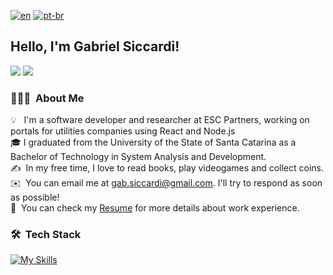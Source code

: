 <!--[![Anurag's GitHub stats](https://github-readme-stats.vercel.app/api?username=gabsiccardi)](https://github.com/gabsiccardi/github-readme-stats)
[![Top Langs](https://github-readme-stats.vercel.app/api/top-langs/?username=gabsiccardi&hide=html,TeX,CSS)](https://github.com/gabsiccardi/github-readme-stats) -->
[![en](https://img.shields.io/badge/lang-en-red.svg)](https://github.com/gabsiccardi/gabsiccardi/blob/main/README.md)
[![pt-br](https://img.shields.io/badge/lang-pt--br-green.svg)](https://github.com/jonatasemidio/multilanguage-readme-pattern/blob/master/README.pt-br.md)
## Hello, I'm Gabriel Siccardi!
 
<div> 
  <a href = "mailto:gab.siccardi@gmail.com"><img src="https://img.shields.io/badge/-Gmail-%23333?style=for-the-badge&logo=gmail&logoColor=white" target="_blank"></a>
  <a href="www.linkedin.com/in/gabriel-siccardi" target="_blank"><img src="https://img.shields.io/badge/-LinkedIn-%230077B5?style=for-the-badge&logo=linkedin&logoColor=white" target="_blank"></a> 
  
</div>

### 👨🏻‍💻 &nbsp;About Me

💡 &nbsp; I'm a software developer and researcher at ESC Partners, working on portals for utilities companies using React and Node.js \
🎓&nbsp;I graduated from the University of the State of Santa Catarina as a Bachelor of Technology in System Analysis and Development.\
✍️ &nbsp;In my free time, I love to read books, play videogames and collect coins.\
✉️ &nbsp;You can email me at gab.siccardi@gmail.com. I'll try to respond as soon as possible!\
📄 &nbsp;You can check my [Resume](https://drive.google.com/file/d/1T_RPyXDAIohhxsr6D057m8HIsoV7YiaX/view?usp=drive_link) for more details about work experience.

### 🛠 &nbsp;Tech Stack

[![My Skills](https://skillicons.dev/icons?i=js,ts,react,nodejs,html,css,python,java,c,php,git)](https://skillicons.dev)
